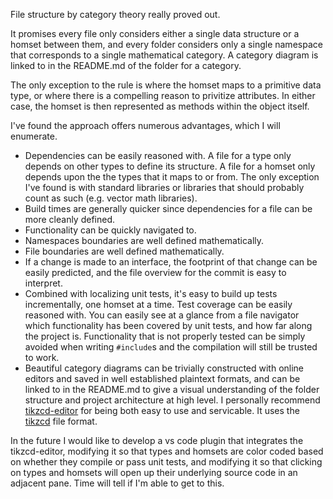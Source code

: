 File structure by category theory really proved out. 

It promises every file only considers either a single data structure or a homset between them, and every folder considers only a single namespace that corresponds to a single mathematical category. A category diagram is linked to in the README.md of the folder for a category. 

The only exception to the rule is where the homset maps to a primitive data type, or where there is a compelling reason to privitize attributes. In either case, the homset is then represented as methods within the object itself. 

I've found the approach offers numerous advantages, which I will enumerate.

* Dependencies can be easily reasoned with. A file for a type only depends on other types to define its structure. A file for a homset only depends upon the the types that it maps to or from. The only exception I've found is with standard libraries or libraries that should probably count as such (e.g. vector math libraries). 
* Build times are generally quicker since dependencies for a file can be more cleanly defined.
* Functionality can be quickly navigated to. 
* Namespaces boundaries are well defined mathematically. 
* File boundaries are well defined mathematically. 
* If a change is made to an interface, the footprint of that change can be easily predicted, and the file overview for the commit is easy to interpret. 
* Combined with localizing unit tests, it's easy to build up tests incrementally, one homset at a time. Test coverage can be easily reasoned with. You can easily see at a glance from a file navigator which functionality has been covered by unit tests, and how far along the project is. Functionality that is not properly tested can be simply avoided when writing `#include`s and the compilation will still be trusted to work. 
* Beautiful category diagrams can be trivially constructed with online editors and saved in well established plaintext formats, and can be linked to in the README.md to give a visual understanding of the folder structure and project architecture at high level. I personally recommend [tikzcd-editor](https://tikzcd.yichuanshen.de/) for being both easy to use and servicable. It uses the [tikzcd](http://ctan.math.washington.edu/tex-archive/graphics/pgf/contrib/tikz-cd/tikz-cd-doc.pdf) file format.

In the future I would like to develop a vs code plugin that integrates the tikzcd-editor, modifying it so that types and homsets are color coded based on whether they compile or pass unit tests, and modifying it so that clicking on types and homsets will open up their underlying source code in an adjacent pane. Time will tell if I'm able to get to this. 